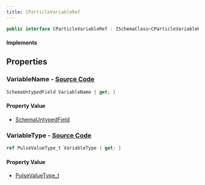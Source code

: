 ```yaml
---
title: CParticleVariableRef
---
```


```csharp
public interface CParticleVariableRef : ISchemaClass<CParticleVariableRef>, ISchemaField, ISchemaClass, INativeHandle
```

#### Implements

## Properties

### **VariableName** - [Source Code](https://github.com/swiftly-solution/swiftlys2/blob/main/managed/src/SwiftlyS2.Generated/Schemas/Interfaces/CParticleVariableRef.cs#L17)

```csharp
SchemaUntypedField VariableName { get; }
```

#### Property Value

- [SchemaUntypedField](/docs/api/shared/schemas/schemauntypedfield)

### **VariableType** - [Source Code](https://github.com/swiftly-solution/swiftlys2/blob/main/managed/src/SwiftlyS2.Generated/Schemas/Interfaces/CParticleVariableRef.cs#L19)

```csharp
ref PulseValueType_t VariableType { get; }
```

#### Property Value

- [PulseValueType_t](/docs/api/shared/schemadefinitions/pulsevaluetype_t)

